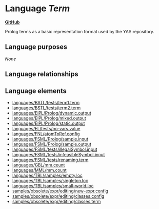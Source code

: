 # Language _Term_
**[GitHub](https://github.com/softlang/yas/blob/master/languages/Term)**

Prolog terms as a basic representation format used by the YAS repository.

## Language purposes
_None_

## Language relationships

## Language elements
* [languages/BSTL/tests/term1.term](../../docs/files/languages-BSTL-tests-term1.term.md)
* [languages/BSTL/tests/term2.term](../../docs/files/languages-BSTL-tests-term2.term.md)
* [languages/EIPL/Prolog/dynamic.output](../../docs/files/languages-EIPL-Prolog-dynamic.output.md)
* [languages/EIPL/Prolog/mixed.output](../../docs/files/languages-EIPL-Prolog-mixed.output.md)
* [languages/EIPL/Prolog/static.output](../../docs/files/languages-EIPL-Prolog-static.output.md)
* [languages/EL/tests/no-vars.value](../../docs/files/languages-EL-tests-no-vars.value.md)
* [languages/FNL/atomToRef.config](../../docs/files/languages-FNL-atomToRef.config.md)
* [languages/FSML/Prolog/sample.input](../../docs/files/languages-FSML-Prolog-sample.input.md)
* [languages/FSML/Prolog/sample.output](../../docs/files/languages-FSML-Prolog-sample.output.md)
* [languages/FSML/tests/illegalSymbol.input](../../docs/files/languages-FSML-tests-illegalSymbol.input.md)
* [languages/FSML/tests/infeasibleSymbol.input](../../docs/files/languages-FSML-tests-infeasibleSymbol.input.md)
* [languages/FSML/tests/renaming.term](../../docs/files/languages-FSML-tests-renaming.term.md)
* [languages/GBL/mm.count](../../docs/files/languages-GBL-mm.count.md)
* [languages/MML/mm.count](../../docs/files/languages-MML-mm.count.md)
* [languages/TBL/samples/empty.loc](../../docs/files/languages-TBL-samples-empty.loc.md)
* [languages/TBL/samples/singleton.loc](../../docs/files/languages-TBL-samples-singleton.loc.md)
* [languages/TBL/samples/small-world.loc](../../docs/files/languages-TBL-samples-small-world.loc.md)
* [samples/obsolete/expr/editing/new-expr.config](../../docs/files/samples-obsolete-expr-editing-new-expr.config.md)
* [samples/obsolete/expr/editing/classes.config](../../docs/files/samples-obsolete-expr-editing-classes.config.md)
* [samples/obsolete/expr/editing/classes.term](../../docs/files/samples-obsolete-expr-editing-classes.term.md)
